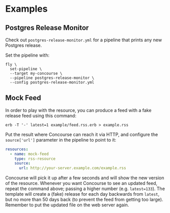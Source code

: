 # Examples

## Postgres Release Monitor

Check out `postgres-release-monitor.yml` for a pipeline that prints any new Postgres release.

Set the pipeline with:

```command
fly \
  set-pipeline \
  --target my-concourse \
  --pipeline postgres-release-monitor \
  --config postgres-release-monitor.yml
```

## Mock Feed

In order to play with the resource, you can produce a feed with a fake release feed using this command:

```command
erb -T '-' latest=1 example/feed.rss.erb > example.rss
```

Put the result where Concourse can reach it via HTTP, and configure the `source['url']` parameter in the pipeline to point to it:

```yaml
resources:
  - name: mock-feed
    type: rss-resource
    source:
      url: http://your-server.example.com/example.rss
```

Concourse will pick it up after a few seconds and will show the new version of the resource. Whenever you want Concourse to see an updated feed, repeat the command above; passing a higher number (e.g. `latest=133`). The template will create a (fake) release for each day backwards from `latest`, but no more than 50 days back (to prevent the feed from getting too large). Remember to put the updated file on the web server again.
